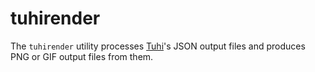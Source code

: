 # tuhirender

The `tuhirender` utility processes
[Tuhi](https://github.com/tuhiproject/tuhi)'s JSON output files and
produces PNG or GIF output files from them.
